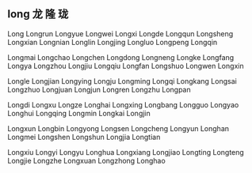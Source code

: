 long  龙 隆 珑
---

Long Longrun Longyue Longwei Longxi Longde Longqun Longsheng Longxian  Longnian  Longlin Longjing Longluo Longpeng Longqin 

Longmai Longchao Longchen Longdong Longneng Longke Longfang Longya Longzhou Longjiu Longqiu Longfan Longshuo Longwen Longxin 

Longle Longjian Longying Longju Longming Longqi Longkang Longsai Longzhuo Longjuan Longjun Longren Longzhu Longpan

Longdi Longxu Longze Longhai Longxing Longbang Longguo Longyao Longhui Longqing Longmin Longkai Longjin

Longxun Longbin Longyong Longsen Longcheng Longyun Longhan Longmei Longshen Longshun Longjia Longtian

Longxiu Longyi Longyu Longhua Longxiang Longjiao Longting Longteng Longjie Longzhe Longxuan Longzhong Longhao  
